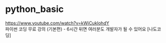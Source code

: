 # python_basic


https://www.youtube.com/watch?v=kWiCuklohdY <br>
파이썬 코딩 무료 강의 (기본편) - 6시간 뒤면 여러분도 개발자가 될 수 있어요 [나도코딩]

